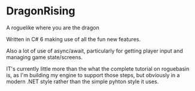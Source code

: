 DragonRising
============

A roguelike where you are the dragon

Written in C# 6 making use of all the fun new features. 

Also a lot of use of async/await, particularly for getting player input and managing game state/screens.

IT's currently little more than the what the complete tutorial on roguebasin is, as I'm building my engine to support those steps, but obviously in a modern .NET style rather than the simple pyhton style it uses.
